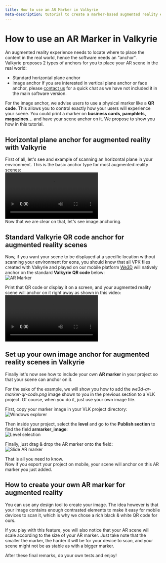 ```yaml
---
title: How to use an AR Marker in Valkyrie
meta-description: tutorial to create a marker-based augmented reality experience with Valkyrie
---
```

# How to use an AR Marker in Valkyrie
An augmented reality experience needs to locate where to place the content in the real world, hence the software needs an "anchor".  
Valkyrie proposes 2 types of anchors for you to place your AR scene in the real world:  
- Standard horizontal plane anchor
- Image anchor
If you are interested in vertical plane anchor or face anchor, please [contact us](https://www.talansoft.com/md/AboutUs) for a quick chat as we have not included it in the main software version.  

For the image anchor, we advise users to use a physical marker like a **QR code**. This allows you to control exactly how your users will experience your scene. You could print a marker on **business cards, pamphlets, magazines...** and have your scene anchor on it. We propose to show you how in this tutorial.  

## Horizontal plane anchor for augmented reality with Valkyrie
First of all, let's see and example of scanning an horizontal plane in your environment. This is the basic anchor type for most augmented reality scenes:  
![AR Anchor](https://cdn2.talansoft.com/ftp/img/tutorial_ar-marker/ar_anchor_bag.mp4)  
Now that we are clear on that, let's see image anchoring.  

## Standard Valkyrie QR code anchor for augmented reality scenes
Now, if you want your scene to be displayed at a specific location without scanning your environment for eons, you should know that all VPK files created with Valkyrie and played on our mobile platform [We3D](https://www.talansoft.com/vlk/downloads#we3d) will natively anchor on the standard **Valkyrie QR code** below:  
![AR Marker](https://cdn2.talansoft.com/ftp/img/tutorial_ar-marker/we3d-ar-marker-qr-code.png)  

Print that QR code or display it on a screen, and your augmented reality scene will anchor on it right away as shown in this video:  
![AR Marker Anchor](https://cdn2.talansoft.com/ftp/img/tutorial_ar-marker/ar_marker_anchor_bag.mp4)  

## Set up your own image anchor for augmented reality scenes in Valkyrie
Finally let's now see how to include your own **AR marker** in your project so that your scene can anchor on it.  

For the sake of the example, we will show you how to add the *we3d-ar-marker-qr-code.png* image shown to you in the previous section to a VLK project. Of course, when you do it, just use your own image file.  

First, copy your marker image in your VLK project directory:  
![Windows explorer](https://cdn2.talansoft.com/ftp/img/tutorial_ar-marker/windows-explorer.png)  

Then inside your project, select the **level** and go to the **Publish section** to find the field **armarker_image**:  
![Level selection](https://cdn2.talansoft.com/ftp/img/tutorial_ar-marker/level-selection.png)  

Finally, just drag & drop the AR marker onto the field:  
![Slide AR marker](https://cdn2.talansoft.com/ftp/img/tutorial_ar-marker/slide-ar-marker.png)  

That is all you need to know.  
Now if you export your project on mobile, your scene will anchor on this AR marker you just added.  

## How to create your own AR marker for augmented reality
You can use any design tool to create your image. The idea however is that your image contains enough contrasted elements to make it easy for mobile devices to scan it, which is why we chose a rich black & white QR code for ours.  

If you play with this feature, you will also notice that your AR scene will scale according to the size of your AR marker. Just take note that the smaller the marker, the harder it will be for your device to scan, and your scene might not be as stable as with a bigger marker.  

After these final remarks, do your own tests and enjoy!  